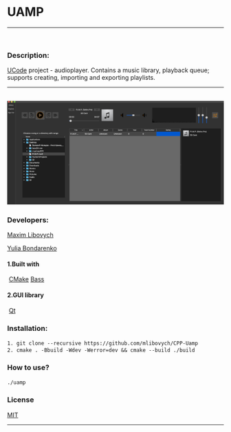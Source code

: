 # UAMP
___
​
### Description:
   [UCode](https://ucode.world) project - audioplayer. Contains a music library, playback queue; supports creating, importing and exporting playlists.
   ___
​
 ![Examplw](./example.png)

### Developers:
 [Maxim Libovych](https://github.com/mlibovych)

 [Yulia Bondarenko](https://github.com/kali-y23)

#### 1.Built with
​
 [CMake](https://cmake.org)
 [Bass](https://www.un4seen.com)
​
#### 2.GUI library
​
 [Qt](https://www.qt.io)

### Installation:
    1. git clone --recursive https://github.com/mlibovych/CPP-Uamp
    2. cmake . -Bbuild -Wdev -Werror=dev && cmake --build ./build

### How to use?
    ./uamp


### License
[MIT](https://choosealicense.com/licenses/mit/)

---
